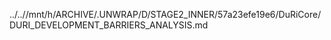 ../..//mnt/h/ARCHIVE/.UNWRAP/D/STAGE2_INNER/57a23efe19e6/DuRiCore/DURI_DEVELOPMENT_BARRIERS_ANALYSIS.md